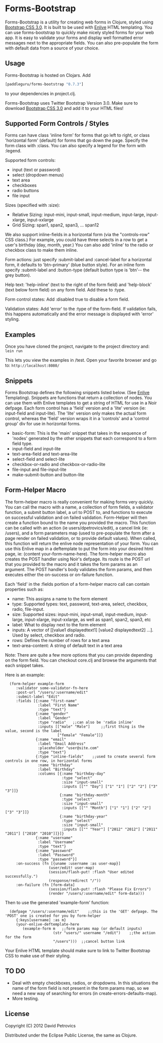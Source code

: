 # Forms-Bootstrap

Forms-Bootstrap is a utility for creating web forms in Clojure, styled using
[Bootstrap CSS 3.0](http://getbootstrap.com/). It is built to be used with
[Enlive](https://github.com/cgrand/enlive) HTML templating.
You can use forms-bootstrap to quickly make nicely styled forms for your web app. It is easy to validate
your forms and display well formatted error messages next to the appropriate fields. You can also pre-populate
the form with default data from a source of your choice.

## Usage

Forms-Bootstrap is hosted on Clojars. Add

```clojure
[paddleguru/forms-bootstrap "0.7.3"]
```

to your dependencies in project.clj.

Forms-Bootstrap uses Twitter Bootstrap Version 3.0. Make sure to download [Bootstrap CSS 3.0](http://getbootstrap.com/) and add it to your HTML files!

## Supported Form Controls / Styles


Forms can have class 'inline form' for forms that go left to right, or class 'horizontal form' (default) for forms that go down the page. Specify the form class with :class. You can also specify a legend for the form with :legend.

Supported form controls:

* input (text or password)
* select (dropdown menus)
* text area
* checkboxes
* radio buttons
* file input

Sizes (specified with :size):

* Relative Sizing: input-mini, input-small, input-medium, input-large, input-xlarge, input-xxlarge
* Grid Sizing: span1, span2, span3, ... span12

We also support inline-fields in a horizontal form (via the "controls-row" CSS class.) For example, you could have three selects in a row to get a user's birthday (day, month, year.) You can also add 'inline' to the radio or checkbox class to make them inline.

Form actions: just specify :submit-label and :cancel-label for a horizontal form, it defaults to 'btn-primary' (blue button style). For an inline form specify :submit-label and :button-type (default button type is 'btn'-- the grey button).

Help text: 'help-inline' (text to the right of the form field) and 'help-block' (text below form field) on any form field. Add these to :type.

Form control states: Add :disabled true to disable a form field.

Validation states: Add 'error' to the :type of the form-field. If validation fails, this happens automatically and the error message is displayed with 'error' styling.

## Examples

Once you have cloned the project, navigate to the project directory and:
`lein run`

This lets you view the examples in /test. Open your favorite browser and go to:
`http://localhost:8080/`

## Snippets

Forms Bootstrap defines the following snippets listed below. (See
[Enlive](https://github.com/cgrand/enlive) Templating). Snippets are functions that return
a collection of nodes. You can use them with Enlive templates to get a string of HTML
for use in a Noir defpage. Each form control has a 'field' version and a 'lite' version (ie: input-field and input-lite). The 'lite' version only makes the actual form control, whereas the 'field' version wraps it in a 'controls' and a 'control group' div for use in horizontal forms.

* basic-form: This is the 'main' snippet that takes in the sequence of 'nodes' generated by the other snippets
that each correspond to a form field type.
* input-field and input-lite
* text-area-field and text-area-lite
* select-field and select-lite
* checkbox-or-radio and checkbox-or-radio-lite
* file-input and file-input-lite
* make-submit-button and button-lite

## Form-Helper Macro

The form-helper macro is really convenient for making forms very quickly. You can call the macro with a name, a
collection of form fields, a validator function, a submit button label, a url to POST to, and functions to
execute on successful validation and on failed validation. Form-Helper will then create a function bound to the name
you provided the macro. This function can be called with an action (ie users/dpetrovics/edit), a cancel link
(ie: /users), and a form parameters map (used to pre-populate the form after a page render on failed validation,
or to provide default values). When called, this function will return the enlive node representation of your form.
You can use this Enlive map in a deftemplate to put the form into your desired html page, ie:
(content your-form-name-here). The form-helper macro also creates the POST handler using Noir's defpage. Its route
is the POST url that you provided to the macro and it takes the form params as an argument. The POST handler's body
validates the form params, and then executes either the on-success or on-failure function.

Each 'field' in the :fields portion of a form-helper macro call can contain properties such as:

* name: This assigns a name to the form element
* type: Supported types: text, password, text-area, select, checkbox, radio, file-input.
* size: Supported sizes: input-mini, input-small, input-medium, input-large, input-xlarge, input-xxlarge,
as well as span1, span2, span3, etc
* label: What to display next to the form element
* inputs: A vector of [[value1 displayedtext1] [value2 displayedtext2] ...]. Used by select, checkbox and radio.
* rows: Defines the number of rows for a text area
* text-area-content: A string of default text in a text area

Note: There are quite a few more options that you can provide depending on the form field. You can checkout core.clj
and browse the arguments that each snippet takes.

Here is an example:

      (form-helper example-form
         :validator some-validator-fn-here
         :post-url "/users/:username/edit"
         :submit-label "Edit"
         :fields [{:name "first-name"
                   :label "First Name"
                   :type "text"}
                  {:name "gender"
                   :label "Gender"
                   :type "radio"   ;;can also be 'radio inline'
                   :inputs [["male" "Male"]		;;first thing is the value, second is the label
                            ["female" "Female"]]}
                  {:name "email"
                   :label "Email Address"
                   :placeholder "user@site.com"
                   :type "text"}
                  {:type "inline-fields"	;;used to create several form controls in one row, in horizontal forms
                   :name "birthday"
                   :label "Birthday"
                   :columns [{:name "birthday-day"
                              :type "select"
                              :size "input-small"
                              :inputs [["" "Day"] ["1" "1"] ["2" "2"] ["3" "3"]]}
                             {:name "birthday-month"
                              :type "select"
                              :size "input-small"
                              :inputs [["" "Month"] ["1" "1"] ["2" "2"] ["3" "3"]]}
                             {:name "birthday-year"
                              :type "select"
                              :size "input-small"
                              :inputs [["" "Year"] ["2012" "2012"] ["2011" "2011"] ["2010" "2010"]]}]}
                  {:name "username"
                   :label "Username"
                   :type "text"}
                  {:name "password"
                   :label "Password"
                   :type "password"}]
         :on-success (fn [{uname :username :as user-map}]
                        (user/edit! user-map)
                        (session/flash-put! :flash "User edited successfully.")
                        (response/redirect "/"))
         :on-failure (fn [form-data]
                        (session/flash-put! :flash "Please Fix Errors")
                        (render "/users/:username/edit" form-data)))

Then to use the generated 'example-form' function:

      (defpage "/users/:username/edit"    ;;this is the 'GET' defpage. The 'POST' one is created for you by form-helper
         {:keys[username] :as m}
         (your-enlive-deftemplate-here
            (example-form m   ;;form params map (or default inputs)
                          (str "users/" username "/edit")    ;;the action for the form
                          "/users")))  ;;cancel button link

Your Enlive HTML template should make sure to link to Twitter Bootstrap CSS to make use of their styling.

## TO DO

* Deal with empty checkboxes, radios, or dropdowns. In this situations the name of the form field is not present in the form params map, so we need a new way of searching for errors (in create-errors-defaults-map).
* More testing.

## License

Copyright (C) 2012 David Petrovics

Distributed under the Eclipse Public License, the same as Clojure.

